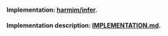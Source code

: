 #### Implementation: [harmim/infer](https://github.com/harmim/infer/tree/atomicity).
#### Implementation description: [IMPLEMENTATION.md](../IMPLEMENTATION.md).
